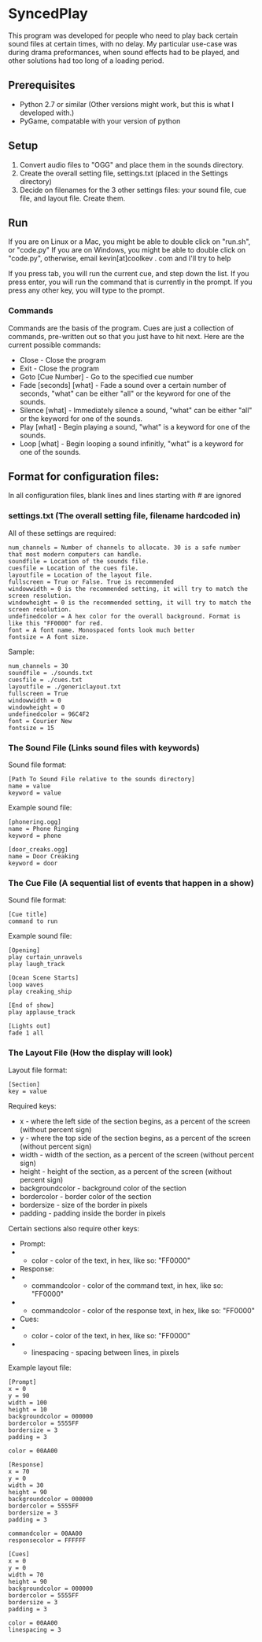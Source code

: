 # SyncedPlay

This program was developed for people who need to play back certain sound files at certain times, with no delay.
My particular use-case was during drama preformances, when sound effects had to be played, and other solutions had too long of a loading period.

## Prerequisites

*   Python 2.7 or similar (Other versions might work, but this is what I developed with.)
*   PyGame, compatable with your version of python

## Setup

1.  Convert audio files to "OGG" and place them in the sounds directory.
2.  Create the overall setting file, settings.txt (placed in the Settings directory)
3.  Decide on filenames for the 3 other settings files: your sound file, cue file, and layout file. Create them.

## Run

If you are on Linux or a Mac, you might be able to double click on "run.sh", or "code.py"
If you are on Windows, you might be able to double click on "code.py", otherwise, email kevin[at]coolkev . com and I'll try to help

If you press tab, you will run the current cue, and step down the list.
If you press enter, you will run the command that is currently in the prompt.
If you press any other key, you will type to the prompt.

### Commands

Commands are the basis of the program. Cues are just a collection of commands, pre-written out so that you just have to hit next.
Here are the current possible commands:

+   Close                 - Close the program
+   Exit                  - Close the program
+   Goto [Cue Number]     - Go to the specified cue number
+   Fade [seconds] [what] - Fade a sound over a certain number of seconds, "what" can be either "all" or the keyword for one of the sounds.
+   Silence [what]        - Immediately silence a sound, "what" can be either "all" or the keyword for one of the sounds.
+   Play [what]           - Begin playing a sound, "what" is a keyword for one of the sounds.
+   Loop [what]           - Begin looping a sound infinitly, "what" is a keyword for one of the sounds.

## Format for configuration files:

In all configuration files, blank lines and lines starting with # are ignored

### settings.txt (The overall setting file, filename hardcoded in)

All of these settings are required:

    num_channels = Number of channels to allocate. 30 is a safe number that most modern computers can handle.
    soundfile = Location of the sounds file.
    cuesfile = Location of the cues file.
    layoutfile = Location of the layout file.
    fullscreen = True or False. True is recommended
    windowwidth = 0 is the recommended setting, it will try to match the screen resolution.
    windowheight = 0 is the recommended setting, it will try to match the screen resolution.
    undefinedcolor = A hex color for the overall background. Format is like this "FF0000" for red.
    font = A font name. Monospaced fonts look much better
    fontsize = A font size.
    
Sample:

    num_channels = 30
    soundfile = ./sounds.txt
    cuesfile = ./cues.txt
    layoutfile = ./genericlayout.txt
    fullscreen = True
    windowwidth = 0
    windowheight = 0
    undefinedcolor = 96C4F2
    font = Courier New
    fontsize = 15

### The Sound File (Links sound files with keywords)

Sound file format:

    [Path To Sound File relative to the sounds directory]
    name = value
    keyword = value

Example sound file:

    [phonering.ogg]
    name = Phone Ringing
    keyword = phone
    
    [door_creaks.ogg]
    name = Door Creaking
    keyword = door

### The Cue File (A sequential list of events that happen in a show)

Sound file format:

    [Cue title]
    command to run

Example sound file:

    [Opening]
    play curtain_unravels
    play laugh_track
    
    [Ocean Scene Starts]
    loop waves
    play creaking_ship
    
    [End of show]
    play applause_track
    
    [Lights out]
    fade 1 all
    
### The Layout File (How the display will look)

Layout file format:

    [Section]
    key = value
    
Required keys:

+   x - where the left side of the section begins, as a percent of the screen (without percent sign)
+   y - where the top side of the section begins, as a percent of the screen (without percent sign)
+   width - width of the section, as a percent of the screen (without percent sign)
+   height - height of the section, as a percent of the screen (without percent sign)
+   backgroundcolor - background color of the section
+   bordercolor - border color of the section
+   bordersize - size of the border in pixels
+   padding - padding inside the border in pixels

Certain sections also require other keys:

+   Prompt:
+   +   color - color of the text, in hex, like so: "FF0000"
+   Response:
+   +   commandcolor - color of the command text, in hex, like so: "FF0000"
+   +   commandcolor - color of the response text, in hex, like so: "FF0000"
+   Cues:
+   +   color - color of the text, in hex, like so: "FF0000"
+   +   linespacing - spacing between lines, in pixels

Example layout file:

    [Prompt]
    x = 0
    y = 90
    width = 100
    height = 10
    backgroundcolor = 000000
    bordercolor = 5555FF
    bordersize = 3
    padding = 3
    
    color = 00AA00

    [Response]
    x = 70
    y = 0
    width = 30
    height = 90
    backgroundcolor = 000000
    bordercolor = 5555FF
    bordersize = 3
    padding = 3
    
    commandcolor = 00AA00
    responsecolor = FFFFFF

    [Cues]
    x = 0
    y = 0
    width = 70
    height = 90
    backgroundcolor = 000000
    bordercolor = 5555FF
    bordersize = 3
    padding = 3
    
    color = 00AA00
    linespacing = 3
